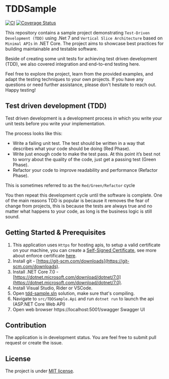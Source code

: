 # TDDSample

[![CI](https://img.shields.io/github/actions/workflow/status/mehdihadeli/tdd-sample/ci.yml?style=flat-square)](https://github.com/mehdihadeli/tdd-sample/actions/workflows/ci.yml)
[![Coverage Status](https://coveralls.io/repos/github/mehdihadeli/tdd-sample/badge.svg?style=flat-square)](https://coveralls.io/github/mehdihadeli/tdd-sample?branch=master)

This repository contains a sample project demonstrating `Test-Driven Development (TDD)` using .Net 7 and `Vertical Slice Architecture` based on `Minimal APIs` in .NET Core. The project aims to showcase best practices for building maintainable and testable software.

Beside of creating some unit tests for achieving test driven development (TDD), we also covered integration and end-to-end testing here.

Feel free to explore the project, learn from the provided examples, and adapt the testing techniques to your own projects. If you have any questions or need further assistance, please don't hesitate to reach out. Happy testing!

## Test driven development (TDD)

Test driven development is a development process in which you write your unit tests before you write your implementation.

The process looks like this:

- Write a failing unit test. The test should be written in a way that describes what your code should be doing (Red Phase).
- Write just enough code to make the test pass. At this point it’s best not to worry about the quality of the code, just get a passing test (Green Phase).
- Refactor your code to improve readability and performance (Refactor Phase).

This is sometimes referred to as the `Red/Green/Refactor` cycle

You then repeat this development cycle until the software is complete. One of the main reasons TDD is popular is because it removes the fear of change from projects, this is because the tests are always true and no matter what happens to your code, as long is the business logic is still sound.

## Getting Started & Prerequisites

1. This application uses `Https` for hosting apis, to setup a valid certificate on your machine, you can create a [Self-Signed Certificate](https://learn.microsoft.com/en-us/aspnet/core/security/docker-https?view=aspnetcore-7.0#macos-or-linux), see more about enforce certificate [here](https://learn.microsoft.com/en-us/aspnet/core/security/enforcing-ssl).
2. Install git - [https://git-scm.com/downloads](https://git-scm.com/downloads).
3. Install .NET Core 7.0 - [https://dotnet.microsoft.com/download/dotnet/7.0](https://dotnet.microsoft.com/download/dotnet/7.0).
4. Install Visual Studio, Rider or VSCode.
5. Open [tdd-sample.sln](./tdd-sample.sln) solution, make sure that's compiling.
6. Navigate to `src/TDDSample.Api` and run `dotnet run` to launch the api (ASP.NET Core Web API)
7. Open web browser https://localhost:5001/swagger Swagger UI

## Contribution

The application is in development status. You are feel free to submit pull request or create the issue.

## License

The project is under [MIT license](https://github.com/mehdihadeli/tdd-sample/blob/master/LICENSE).
